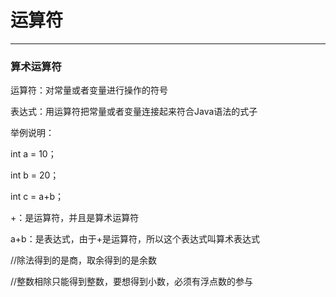 # 运算符

---

### 算术运算符

运算符：对常量或者变量进行操作的符号

表达式：用运算符把常量或者变量连接起来符合Java语法的式子

举例说明：

int a = 10；

int b = 20；

int c = a+b；

+：是运算符，并且是算术运算符

a+b：是表达式，由于+是运算符，所以这个表达式叫算术表达式

//除法得到的是商，取余得到的是余数

//整数相除只能得到整数，要想得到小数，必须有浮点数的参与

 